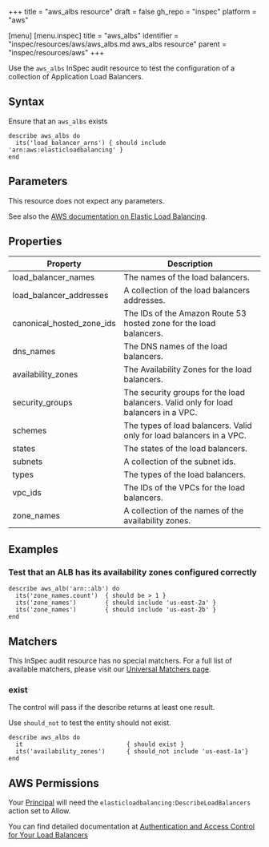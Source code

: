 +++
title = "aws_albs resource"
draft = false
gh_repo = "inspec"
platform = "aws"

[menu]
  [menu.inspec]
    title = "aws_albs"
    identifier = "inspec/resources/aws/aws_albs.md aws_albs resource"
    parent = "inspec/resources/aws"
+++

Use the `aws_albs` InSpec audit resource to test the configuration of a collection of Application Load Balancers.

## Syntax

Ensure that an `aws_albs` exists

    describe aws_albs do
      its('load_balancer_arns') { should include 'arn:aws:elasticloadbalancing' }
    end

## Parameters

This resource does not expect any parameters.

See also the [AWS documentation on Elastic Load Balancing](https://docs.aws.amazon.com/elasticloadbalancing/latest/APIReference).

## Properties

| Property                  | Description                                                                         |
| ------------------------- | ----------------------------------------------------------------------------------- |
| load_balancer_names       | The names of the load balancers.                                                    |
| load_balancer_addresses   | A collection of the load balancers addresses.                                       |
| canonical_hosted_zone_ids | The IDs of the Amazon Route 53 hosted zone for the load balancers.                  |
| dns_names                 | The DNS names of the load balancers.                                                |
| availability_zones        | The Availability Zones for the load balancers.                                      |
| security_groups           | The security groups for the load balancers. Valid only for load balancers in a VPC. |
| schemes                   | The types of load balancers. Valid only for load balancers in a VPC.                |
| states                    | The states of the load balancers.                                                   |
| subnets                   | A collection of the subnet ids.                                                     |
| types                     | The types of the load balancers.                                                    |
| vpc_ids                   | The IDs of the VPCs for the load balancers.                                         |
| zone_names                | A collection of the names of the availability zones.                                |

## Examples

### Test that an ALB has its availability zones configured correctly

    describe aws_alb('arn::alb') do
      its('zone_names.count')  { should be > 1 }
      its('zone_names')        { should include 'us-east-2a' }
      its('zone_names')        { should include 'us-east-2b' }
    end

## Matchers

This InSpec audit resource has no special matchers. For a full list of available matchers, please visit our [Universal Matchers page](/inspec/matchers/).

### exist

The control will pass if the describe returns at least one result.

Use `should_not` to test the entity should not exist.

    describe aws_albs do
      it                             { should exist }
      its('availability_zones')      { should_not include 'us-east-1a'}
    end

## AWS Permissions

Your [Principal](https://docs.aws.amazon.com/IAM/latest/UserGuide/intro-structure.html#intro-structure-principal) will need the `elasticloadbalancing:DescribeLoadBalancers` action set to Allow.

You can find detailed documentation at [Authentication and Access Control for Your Load Balancers](https://docs.aws.amazon.com/elasticloadbalancing/latest/userguide/load-balancer-authentication-access-control.html)
